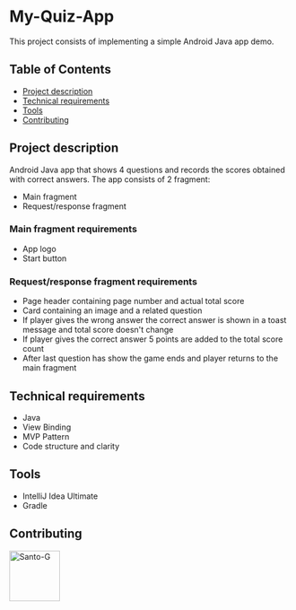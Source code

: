 # My-Quiz-App
This project consists of implementing a simple Android Java app demo. 

## Table of Contents
- [Project description](#project-description)
- [Technical requirements](#technical-requirements)
- [Tools](#tools)
- [Contributing](#contributing)


## Project description
Android Java app that shows 4 questions and records the scores obtained with correct answers. 
The app consists of 2 fragment: 
- Main fragment
- Request/response fragment

### Main fragment requirements
- App logo
- Start button 

### Request/response fragment requirements
- Page header containing page number and actual total score
- Card containing an image and a related question
- If player gives the wrong answer the correct answer is shown in a toast message and total score doesn't change
- If player gives the correct answer 5 points are added to the total score count
- After last question has show the game ends and player returns to the main fragment

## Technical requirements
- Java 
- View Binding
- MVP Pattern
- Code structure and clarity

## Tools
- IntelliJ Idea Ultimate
- Gradle

## Contributing
<a href="https://github.com/Santo-G">
 <img alt="Santo-G" width="90" height="90" src="https://avatars.githubusercontent.com/u/77076220?v=4" />
</a>
